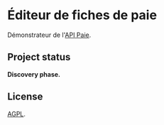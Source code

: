 Éditeur de fiches de paie
========================

Démonstrateur de l'[API Paie](http://paie.sgmap.fr).


Project status
--------------

**Discovery phase.**


License
-------

[AGPL](http://www.gnu.org/licenses/agpl.html).
